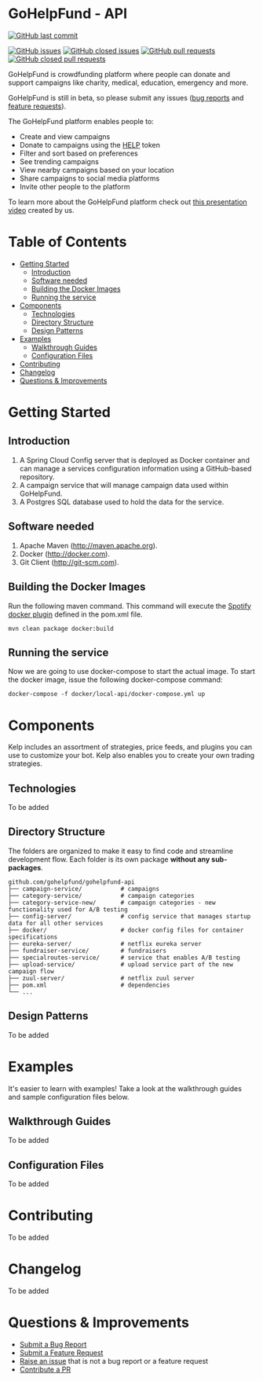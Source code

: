 # GoHelpFund - API

[![GitHub last commit](https://img.shields.io/github/last-commit/gohelpfund/gohelpfund-api.svg?style=for-the-badge)][github-last-commit]

[![GitHub issues](https://img.shields.io/github/issues/gohelpfund/gohelpfund-api.svg?style=flat-square&longCache=true)][github-issues]
[![GitHub closed issues](https://img.shields.io/github/issues-closed/gohelpfund/gohelpfund-api.svg?style=flat-square&longCache=true)][github-issues-closed]
[![GitHub pull requests](https://img.shields.io/github/issues-pr/gohelpfund/gohelpfund-api.svg?style=flat-square&longCache=true)][github-pulls]
[![GitHub closed pull requests](https://img.shields.io/github/issues-pr-closed/gohelpfund/gohelpfund-api.svg?style=flat-square&longCache=true)][github-pulls-closed]

GoHelpFund is crowdfunding platform where people can donate and support campaigns like charity, medical, education, emergency and more.

GoHelpFund is still in beta, so please submit any issues ([bug reports][github-bug-report] and [feature requests][github-feature-request]).

The GoHelpFund platform enables people to:

- Create and view campaigns
- Donate to campaigns using the [HELP][helptoken] token
- Filter and sort based on preferences
- See trending campaigns
- View nearby campaigns based on your location
- Share campaigns to social media platforms
- Invite other people to the platform

To learn more about the GoHelpFund platform check out [this presentation video][explainer video] created by us.

# Table of Contents

   * [Getting Started](#getting-started)
      * [Introduction](#introduction)
      * [Software needed](#software-needed)
      * [Building the Docker Images](#building-the-docker-images)
      * [Running the service](#running-the-service)
   * [Components](#components)
      * [Technologies](#technologies)
      * [Directory Structure](#directory-structure)
      * [Design Patterns](#design-patterns)
   * [Examples](#examples)
      * [Walkthrough Guides](#walkthrough-guides)
      * [Configuration Files](#configuration-files-1)
   * [Contributing](#contributing)
   * [Changelog](#changelog)
   * [Questions &amp; Improvements](#questions--improvements)

# Getting Started

## Introduction

1.  A Spring Cloud Config server that is deployed as Docker container and can manage a services configuration information using a GitHub-based repository.
3.  A campaign service that will manage campaign data used within GoHelpFund.
4.  A Postgres SQL database used to hold the data for the service.

## Software needed
1.	Apache Maven (http://maven.apache.org).
2.	Docker (http://docker.com). 
3.	Git Client (http://git-scm.com).

## Building the Docker Images
Run the following maven command.  This command will execute the [Spotify docker plugin](https://github.com/spotify/docker-maven-plugin) defined in the pom.xml file.  

    mvn clean package docker:build

## Running the service

Now we are going to use docker-compose to start the actual image.  To start the docker image, issue the following docker-compose command:

    docker-compose -f docker/local-api/docker-compose.yml up

# Components

Kelp includes an assortment of strategies, price feeds, and plugins you can use to customize your bot. Kelp also enables you to create your own trading strategies.

## Technologies

To be added

## Directory Structure

The folders are organized to make it easy to find code and streamline development flow.
Each folder is its own package **without any sub-packages**.

    github.com/gohelpfund/gohelpfund-api
    ├── campaign-service/           # campaigns
    ├── category-service/           # campaign categories
    ├── category-service-new/       # campaign categories - new functionality used for A/B testing
    ├── config-server/              # config service that manages startup data for all other services
    ├── docker/                     # docker config files for container specifications
    ├── eureka-server/              # netflix eureka server
    ├── fundraiser-service/         # fundraisers
    ├── specialroutes-service/      # service that enables A/B testing
    ├── upload-service/             # upload service part of the new campaign flow
    ├── zuul-server/                # netflix zuul server
    ├── pom.xml                     # dependencies
    └── ...

## Design Patterns

To be added

# Examples

It's easier to learn with examples! Take a look at the walkthrough guides and sample configuration files below.

## Walkthrough Guides

To be added

## Configuration Files

To be added

# Contributing

To be added

# Changelog

To be added

# Questions & Improvements

- [Submit a Bug Report][github-bug-report]
- [Submit a Feature Request][github-feature-request]
- [Raise an issue][github-new-issue] that is not a bug report or a feature request
- [Contribute a PR][github-pulls]

[github-last-commit]: https://github.com/gohelpfund/gohelpfund-api/commit/HEAD
[github-releases]: https://github.com/gohelpfund/gohelpfund-api/releases
[github-issues]: https://github.com/gohelpfund/gohelpfund-api/issues
[github-issues-closed]: https://github.com/gohelpfund/gohelpfund-api/issues?q=is%3Aissue+is%3Aclosed
[github-pulls]: https://github.com/gohelpfund/gohelpfund-api/pulls
[github-pulls-closed]: https://github.com/gohelpfund/gohelpfund-api/pulls?q=is%3Apr+is%3Aclosed
[helptoken]: https://coinmarketcap.com/currencies/gohelpfund/

[explainer video]: https://www.youtube.com/watch?v=mGXZzwEqLLc
[github-bug-report]: https://github.com/gohelpfund/gohelpfund-api/issues/new
[github-feature-request]: https://github.com/gohelpfund/gohelpfund-api/issues/new
[github-new-issue]: https://github.com/gohelpfund/gohelpfund-api/issues/new